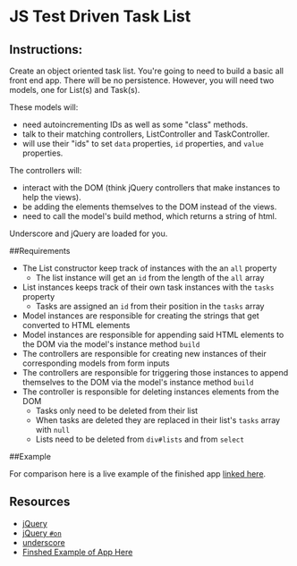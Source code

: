# JS Test Driven Task List
## Instructions:

Create an object oriented task list.  You're going to need to build a basic all front end app.  There will be no persistence. However, you will need two models, one for List(s) and Task(s).  

These models will:
- need autoincrementing IDs as well as some "class" methods. 
- talk to their matching controllers, ListController and TaskController.
- will use their "ids" to set `data` properties, `id` properties, and `value` properties.

The controllers will:
- interact with the DOM (think jQuery controllers that make instances to help the views).  
- be adding the elements themselves to the DOM instead of the views.  
- need to call the model's build method, which returns a string of html.

Underscore and jQuery are loaded for you.

##Requirements

- The List constructor keep track of instances with the an `all` property
  * The list instance will get an `id` from the length of the `all` array
- List instances keeps track of their own task instances with the `tasks` property
  * Tasks are assigned an `id` from their position in the `tasks` array
- Model instances are responsible for creating the strings that get converted to HTML elements
- Model instances are responsible for appending said HTML elements to the DOM via the model's instance method `build`
- The controllers are responsible for creating new instances of their corresponding models from form inputs
- The controllers are responsible for triggering those instances to append themselves to the DOM via the model's instance method `build`
- The controller is responsible for deleting instances elements from the DOM
  * Tasks only need to be deleted from their list
  * When tasks are deleted they are replaced in their list's `tasks` array with `null`
  * Lists need to be deleted from `div#lists` and from `select`

##Example

For comparison here is a live example of the finished app [linked here](http://learn-co-curriculum.github.io/web-js-oo-task-list/).

## Resources
 * [jQuery](http://jquery.com/)
 * [jQuery `#on`](http://api.jquery.com/on/)
 * [underscore](http://underscorejs.org/)
 * [Finshed Example of App Here](http://learn-co-curriculum.github.io/web-js-oo-task-list/)
